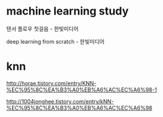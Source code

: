 # machine learning study

텐서 플로우 첫걸음 - 한빛미디어

deep learning from scratch - 한빛미디어

# knn
http://horae.tistory.com/entry/KNN-%EC%95%8C%EA%B3%A0%EB%A6%AC%EC%A6%98-1

http://1004jonghee.tistory.com/entry/kNN-%EC%95%8C%EA%B3%A0%EB%A6%AC%EC%A6%98